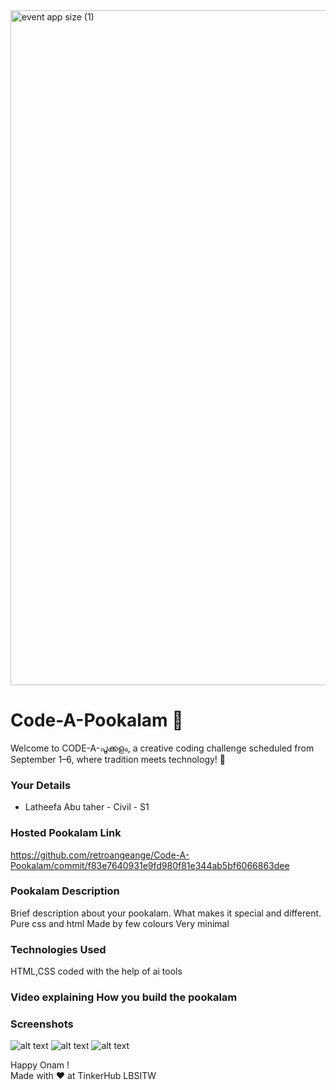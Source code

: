 <img width="1920" height="1080" alt="event app size (1)" src="https://github.com/user-attachments/assets/9c18c1de-1249-41ca-9561-1bc003606551" />

# Code-A-Pookalam 🌸
Welcome to CODE-A-പൂക്കളം, a creative coding challenge scheduled from September 1–6, where tradition meets technology! 🌼


### Your Details
- Latheefa Abu taher - Civil - S1



### Hosted Pookalam Link
https://github.com/retroangeange/Code-A-Pookalam/commit/f83e7640931e9fd980f81e344ab5bf6066863dee



### Pookalam Description
Brief description about your pookalam. What makes it special and different.
Pure css and html
Made by few colours
Very minimal




### Technologies Used 
HTML,CSS
coded with the help of ai tools


### Video explaining How you build the pookalam



### Screenshots

![alt text](<Screenshot (204)-1.png>)
![alt text](<Screenshot (202)-2.png>)
![alt text](<Screenshot (203).png>)


Happy Onam ! <br>
Made with ❤️ at TinkerHub LBSITW

